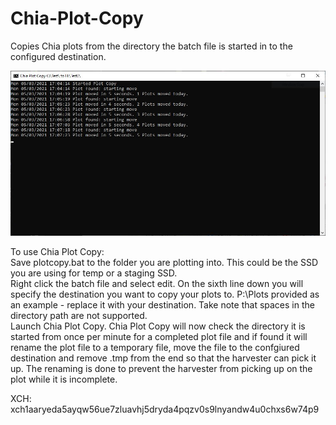 # Chia-Plot-Copy
Copies Chia plots from the directory the batch file is started in to the configured destination.

![Screenshot](https://github.com/cracklingice/Chia-Plot-Copy/blob/main/Chia-Plot-Copy.JPG)

To use Chia Plot Copy:  
Save plotcopy.bat to the folder you are plotting into.  This could be the SSD you are using for temp or a staging SSD.  
Right click the batch file and select edit.  On the sixth line down you will specify the destination you want to copy your plots to.  P:\Plots provided as an example - replace it with your destination.  Take note that spaces in the directory path are not supported.  
Launch Chia Plot Copy.  Chia Plot Copy will now check the directory it is started from once per minute for a completed plot file and if found it will rename the plot file to a temporary file, move the file to the confgiured destination and remove .tmp from the end so that the harvester can pick it up.  The renaming is done to prevent the harvester from picking up on the plot while it is incomplete.

XCH: xch1aaryeda5ayqw56ue7zluavhj5dryda4pqzv0s9lnyandw4u0chxs6w74p9
